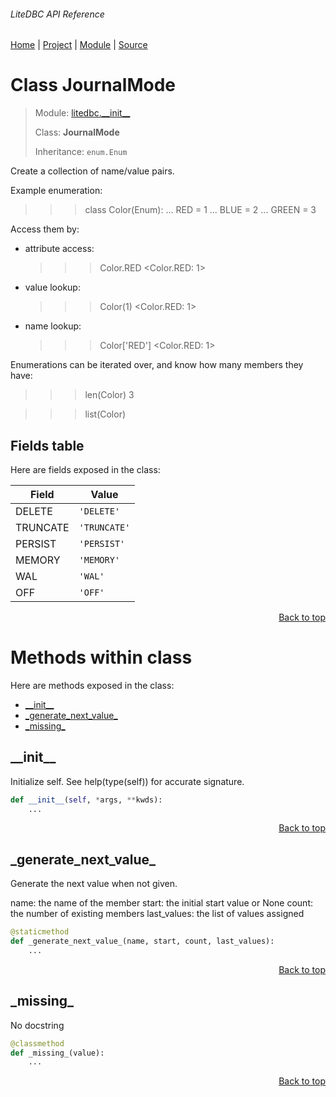 ###### LiteDBC API Reference
[Home](/docs/api/README.md) | [Project](/README.md) | [Module](/docs/api/modules/litedbc/__init__/README.md) | [Source](/src/litedbc/__init__.py)

# Class JournalMode
> Module: [litedbc.\_\_init\_\_](/docs/api/modules/litedbc/__init__/README.md)
>
> Class: **JournalMode**
>
> Inheritance: `enum.Enum`

Create a collection of name/value pairs.

Example enumeration:

>>> class Color(Enum):
...     RED = 1
...     BLUE = 2
...     GREEN = 3

Access them by:

- attribute access:

  >>> Color.RED
  <Color.RED: 1>

- value lookup:

  >>> Color(1)
  <Color.RED: 1>

- name lookup:

  >>> Color['RED']
  <Color.RED: 1>

Enumerations can be iterated over, and know how many members they have:

>>> len(Color)
3

>>> list(Color)

## Fields table
Here are fields exposed in the class:

| Field | Value |
| --- | --- |
| DELETE | `'DELETE'` |
| TRUNCATE | `'TRUNCATE'` |
| PERSIST | `'PERSIST'` |
| MEMORY | `'MEMORY'` |
| WAL | `'WAL'` |
| OFF | `'OFF'` |

<p align="right"><a href="#litedbc-api-reference">Back to top</a></p>

# Methods within class
Here are methods exposed in the class:
- [\_\_init\_\_](#__init__)
- [\_generate\_next\_value\_](#_generate_next_value_)
- [\_missing\_](#_missing_)

## \_\_init\_\_
Initialize self.  See help(type(self)) for accurate signature.

```python
def __init__(self, *args, **kwds):
    ...
```

<p align="right"><a href="#litedbc-api-reference">Back to top</a></p>

## \_generate\_next\_value\_
Generate the next value when not given.

name: the name of the member
start: the initial start value or None
count: the number of existing members
last_values: the list of values assigned

```python
@staticmethod
def _generate_next_value_(name, start, count, last_values):
    ...
```

<p align="right"><a href="#litedbc-api-reference">Back to top</a></p>

## \_missing\_
No docstring

```python
@classmethod
def _missing_(value):
    ...
```

<p align="right"><a href="#litedbc-api-reference">Back to top</a></p>
